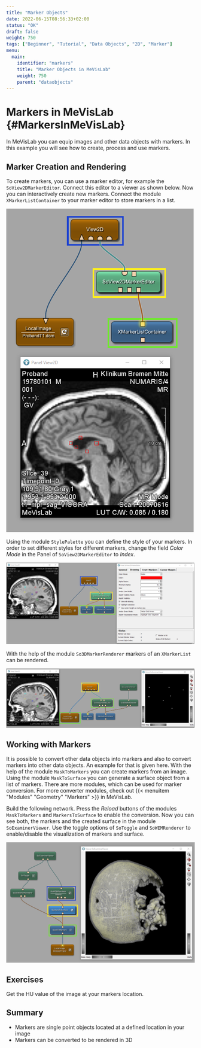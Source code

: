 ```yaml
---
title: "Marker Objects"
date: 2022-06-15T08:56:33+02:00
status: "OK"
draft: false
weight: 750
tags: ["Beginner", "Tutorial", "Data Objects", "2D", "Marker"]
menu: 
  main:
    identifier: "markers"
    title: "Marker Objects in MeVisLab"
    weight: 750
    parent: "dataobjects"
---
```

# Markers in MeVisLab {#MarkersInMeVisLab}
In MeVisLab you can equip images and other data objects with markers. In this example you will see how to create, process and use markers.

## Marker Creation and Rendering
To create markers, you can use a marker editor, for example the `SoView2DMarkerEditor`. Connect this editor to a viewer as shown below. Now you can interactively create new markers. Connect the module `XMarkerListContainer` to your marker editor to store markers in a list.

![Create Markers](/images/tutorials/dataobjects/markers/DO_Markers_01.png "Create Markers")

Using the module `StylePalette` you can define the style of your markers. In order to set different styles for different markers, change the field *Color Mode* in the Panel of `SoView2DMarkerEditor` to *Index*.

![Style of Markers](/images/tutorials/dataobjects/markers/DO_Markers_08.png "Style of Markers")

With the help of the module `So3DMarkerRenderer` markers of an `XMarkerList` can be rendered.

![Rendering of Markers](/images/tutorials/dataobjects/markers/DO_Markers_09.png "Rendering of Markers")

## Working with Markers

It is possible to convert other data objects into markers and also to convert markers into other data objects. An example for that is given here. With the help of the module `MaskToMarkers` you can create markers from an image. Using the module `MaskToSurface` you can generate a surface object from a list of markers. There are more modules, which can be used for marker conversion. For more converter modules, check out {{< menuitem "Modules" "Geometry" "Markers" >}} in MeVisLab.

Build the following network. Press the *Reload* buttons of the modules `MaskToMarkers` and `MarkersToSurface` to enable the conversion. Now you can see both, the markers and the created surface in the module `SoExaminerViewer`. Use the toggle options of `SoToggle` and `SoWEMRenderer` to enable/disable the visualization of markers and surface.

![Convert Markers](/images/tutorials/dataobjects/markers/DO_Markers_02.png "Convert Markers")

## Exercises
Get the HU value of the image at your markers location.

## Summary
* Markers are single point objects located at a defined location in your image
* Markers can be converted to be rendered in 3D
